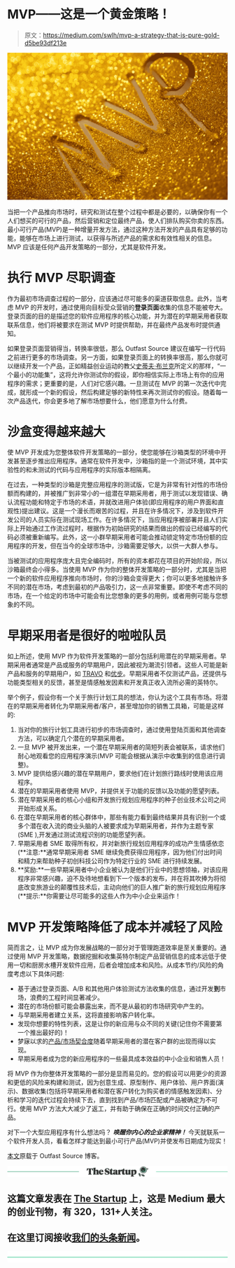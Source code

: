 # MVP——这是一个黄金策略！

> 原文：<https://medium.com/swlh/mvp-a-strategy-that-is-pure-gold-d5be93df213e>

![](img/5fffd6d3007590cad3be837fe6a943ad.png)

当把一个产品推向市场时，研究和测试在整个过程中都是必要的，以确保你有一个人们想买的可行的产品，然后营销和定位最终产品，使人们排队购买你卖的东西。最小可行产品(MVP)是一种增量开发方法，通过这种方法开发的产品具有足够的功能，能够在市场上进行测试，以获得与所述产品的需求和有效性相关的信息。MVP 应该是任何产品开发策略的一部分，尤其是软件开发。

# 执行 MVP 尽职调查

作为最初市场调查过程的一部分，应该通过尽可能多的渠道获取信息。此外，当考虑 MVP 的开发时，通过使用向目标受众营销的**登录页面**收集的信息不能被夸大。登录页面的目的是描述您的软件应用程序的核心功能，并为潜在的早期采用者获取联系信息，他们将被要求在测试 MVP 时提供帮助，并在最终产品发布时提供通知。

如果登录页面营销得当，转换率很低，那么 Outfast Source 建议在编写一行代码之前进行更多的市场调查。另一方面，如果登录页面上的转换率很高，那么你就可以继续开发一个产品，正如精益创业运动的教父[史蒂夫·布兰克](https://en.wikipedia.org/wiki/Steve_Blank)所定义的那样，“一个最小的功能集”，这将允许你测试你的假设，即你相信实际上市场上有你的应用程序的需求；更重要的是，人们对它感兴趣。一旦测试在 MVP 的第一次迭代中完成，就形成一个新的假设，然后构建足够的新特性来再次测试你的假设。随着每一次产品迭代，你会更多地了解市场想要什么，他们愿意为什么付费。

# 沙盒变得越来越大

使 MVP 开发成为您整体软件开发策略的一部分，使您能够在沙箱类型的环境中开发甚至逐步推出应用程序。通常在软件开发中，沙箱指的是一个测试环境，其中实验性的和未测试的代码与应用程序的实际版本相隔离。

在过去，一种类型的沙箱是完整应用程序的测试版，它是为非常有针对性的市场份额而构建的，并被推广到非常小的一组潜在早期采用者，用于测试以发现错误、确认流程功能和特定于市场的术语，并就改进用户体验(即应用程序的用户界面和直观性)提出建议。这是一个漫长而艰苦的过程，并且在许多情况下，涉及到软件开发公司的人员实际在测试现场工作。在许多情况下，当应用程序被部署并且人们实际上开始通过工作流过程时，根据作为初始研究的结果而做出的假设已经编写的代码必须被重新编写。此外，这一小群早期采用者可能会推动锁定特定市场份额的应用程序的开发，但在当今的全球市场中，沙箱需要足够大，以供一大群人参与。

当被测试的应用程序庞大且完全编码时，所有的资本都花在项目的开始阶段，所以沙箱最终会小得多。当使用 MVP 作为你的整体开发策略的一部分时，尤其是当把一个新的软件应用程序推向市场时，你的沙箱会变得更大；你可以更多地接触许多不同的潜在市场，考虑到最初的产品吸引力，这一点非常重要。即使不考虑不同的市场，在一个给定的市场中可能会有比您想象的更多的用例，或者用例可能与您想象的不同。

# 早期采用者是很好的啦啦队员

如上所述，使用 MVP 作为软件开发策略的一部分包括利用潜在的早期采用者。早期采用者通常是产品或服务的早期用户，因此被视为潮流引领者。这些人可能是新产品和服务的早期用户，如 [TRAVO](https://www.travo.com/) 和[优步](https://www.uber.com/)。早期采用者不仅测试产品，还提供与功能类型相关的反馈，甚至是情感触发因素和开发真正收入流所必需的英特尔。

举个例子，假设你有一个关于旅行计划工具的想法，你认为这个工具有市场。将潜在的早期采用者转化为早期采用者/客户，甚至增加你的销售工具箱，可能是这样的:

1.  当对你的旅行计划工具进行初步的市场调查时，通过使用登陆页面和其他调查方法，可以确定几个潜在的早期采用者。
2.  一旦 MVP 被开发出来，一个潜在早期采用者的简短列表会被联系，请求他们耐心地观看您的应用程序演示(MVP 可能会根据从演示中收集到的信息进行调整)。
3.  MVP 提供给感兴趣的潜在早期用户，要求他们在计划旅行路线时使用该应用程序。
4.  潜在的早期采用者使用 MVP，并提供关于功能的反馈以及功能的愿望列表。
5.  潜在早期采用者的核心小组和开发旅行规划应用程序的种子创业技术公司之间开始形成关系。
6.  在潜在早期采用者的核心群体中，那些有能力看到最终结果并具有识别一个或多个潜在收入流的商业头脑的人被要求成为早期采用者，并作为主题专家(SME ),开发通过测试流程识别的功能愿望列表。
7.  早期采用者 SME 取得所有权，并对新旅行规划应用程序的成功产生情感依恋(**注意:**通常早期采用者 SME 继续免费获得应用程序，因为他们付出时间和精力来帮助种子初创科技公司作为特定行业的 SME 进行持续发展。
8.  **奖励:**一些早期采用者中小企业被认为是他们行业中的思想领袖，对该应用程序非常感兴趣，迫不及待地想看到下一个版本的发布，并在将其吹捧为将彻底改变旅游业的颠覆性技术后，主动向他们的巨人推广新的旅行规划应用程序(**提示:**你需要让尽可能多的这些人作为中小企业来运作！

# MVP 开发策略降低了成本并减轻了风险

简而言之，让 MVP 成为你发展战略的一部分对于管理跑道效率是至关重要的。通过使用 MVP 开发策略，数据挖掘和收集英特尔制定产品营销信息的成本远低于使用一切和厨房水槽开发软件应用，后者会增加成本和风险。从成本节约/风险的角度考虑以下具体问题:

*   基于通过登录页面、A/B 和其他用户体验测试方法收集的信息，通过开发**到**市场，浪费的工程时间显著减少。
*   潜在的市场份额可能会暴露出来，而不是从最初的市场研究中产生的。
*   与早期采用者建立关系，这将直接影响客户转化率。
*   发现你想要的特性列表，这是让你的新应用与众不同的关键(记住你不需要第一个推出最好的)！
*   梦寐以求的[产品/市场契合度](https://en.wikipedia.org/wiki/Product/market_fit)随着早期采用者的潜在客户群的出现而得以实现。
*   早期采用者成为您的新应用程序的一些最具成本效益的中小企业和销售人员！

将 MVP 作为你整体开发策略的一部分是显而易见的。您的假设可以用更少的资源和更低的风险来构建和测试，因为创意生成、原型制作、用户体验、用户界面(演示)、数据收集(包括将早期采用者和潜在客户转化为购买者的情感触发因素)、分析和学习的迭代过程会持续下去，直到找到产品/市场匹配或产品被确定为不可行。使用 MVP 方法大大减少了返工，并有助于确保在正确的时间交付正确的产品。

对下一个大型应用程序有什么想法吗？ ***唤醒你内心的企业家精神！*** 今天就联系一个软件开发人员，看看怎样才能达到最小可行产品(MVP)并使发布日期成为现实！

[本文](https://www.outfastsource.com/blog/minimum-viable-product-a-strategy-that-is-pure-gold)原载于 Outfast Source 博客。

[![](img/308a8d84fb9b2fab43d66c117fcc4bb4.png)](https://medium.com/swlh)

## 这篇文章发表在 [The Startup](https://medium.com/swlh) 上，这是 Medium 最大的创业刊物，有 320，131+人关注。

## 在这里订阅接收[我们的头条新闻](http://growthsupply.com/the-startup-newsletter/)。

[![](img/b0164736ea17a63403e660de5dedf91a.png)](https://medium.com/swlh)